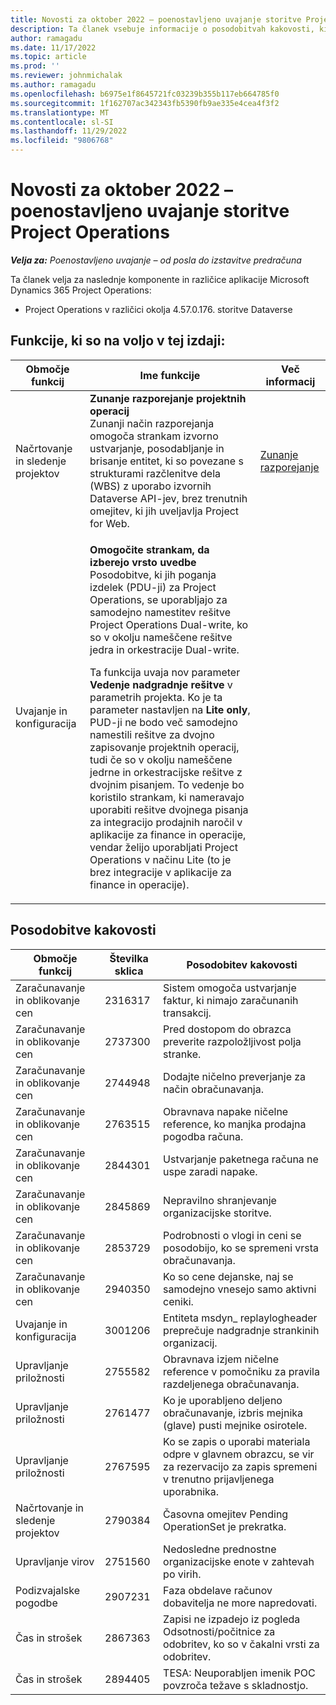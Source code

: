 ```yaml
---
title: Novosti za oktober 2022 – poenostavljeno uvajanje storitve Project Operations
description: Ta članek vsebuje informacije o posodobitvah kakovosti, ki so na voljo v izdaji Microsoft Dynamics 365 Project Operations lite uvedbe iz oktobra 2022.
author: ramagadu
ms.date: 11/17/2022
ms.topic: article
ms.prod: ''
ms.reviewer: johnmichalak
ms.author: ramagadu
ms.openlocfilehash: b6975e1f8645721fc03239b355b117eb664785f0
ms.sourcegitcommit: 1f162707ac342343fb5390fb9ae335e4cea4f3f2
ms.translationtype: MT
ms.contentlocale: sl-SI
ms.lasthandoff: 11/29/2022
ms.locfileid: "9806768"
---
```

# <a name="whats-new-october-2022---project-operations-lite-deployment"></a>Novosti za oktober 2022 – poenostavljeno uvajanje storitve Project Operations

_**Velja za:** Poenostavljeno uvajanje – od posla do izstavitve predračuna_

Ta članek velja za naslednje komponente in različice aplikacije Microsoft Dynamics 365 Project Operations:

- Project Operations v različici okolja 4.57.0.176. storitve Dataverse

## <a name="features-included-in-this-release"></a>Funkcije, ki so na voljo v tej izdaji:

| Območje funkcij | Ime funkcije | Več informacij |
| --- | --- | --- |
| Načrtovanje in sledenje projektov | **Zunanje razporejanje projektnih operacij**<br>Zunanji način razporejanja omogoča strankam izvorno ustvarjanje, posodabljanje in brisanje entitet, ki so povezane s strukturami razčlenitve dela (WBS) z uporabo izvornih Dataverse API-jev, brez trenutnih omejitev, ki jih uveljavlja Project for Web. | [Zunanje razporejanje](/dynamics365/project-operations/project-management/external-scheduling) |
| Uvajanje in konfiguracija | <p>**Omogočite strankam, da izberejo vrsto uvedbe**<br>Posodobitve, ki jih poganja izdelek (PDU-ji) za Project Operations, se uporabljajo za samodejno namestitev rešitve Project Operations Dual-write, ko so v okolju nameščene rešitve jedra in orkestracije Dual-write.</p><p>Ta funkcija uvaja nov parameter **Vedenje nadgradnje rešitve** v parametrih projekta. Ko je ta parameter nastavljen na **Lite only**, PUD-ji ne bodo več samodejno namestili rešitve za dvojno zapisovanje projektnih operacij, tudi če so v okolju nameščene jedrne in orkestracijske rešitve z dvojnim pisanjem. To vedenje bo koristilo strankam, ki nameravajo uporabiti rešitve dvojnega pisanja za integracijo prodajnih naročil v aplikacije za finance in operacije, vendar želijo uporabljati Project Operations v načinu Lite (to je brez integracije v aplikacije za finance in operacije).</p> | |

## <a name="quality-updates"></a>Posodobitve kakovosti

| Območje funkcij | Številka sklica | Posodobitev kakovosti |
| --- | --- | --- |
| Zaračunavanje in oblikovanje cen | 2316317 | Sistem omogoča ustvarjanje faktur, ki nimajo zaračunanih transakcij. |
| Zaračunavanje in oblikovanje cen | 2737300 | Pred dostopom do obrazca preverite razpoložljivost polja stranke. |
| Zaračunavanje in oblikovanje cen | 2744948 | Dodajte ničelno preverjanje za način obračunavanja. |
| Zaračunavanje in oblikovanje cen | 2763515 | Obravnava napake ničelne reference, ko manjka prodajna pogodba računa. |
| Zaračunavanje in oblikovanje cen | 2844301 | Ustvarjanje paketnega računa ne uspe zaradi napake. |
| Zaračunavanje in oblikovanje cen | 2845869 | Nepravilno shranjevanje organizacijske storitve. |
| Zaračunavanje in oblikovanje cen | 2853729 | Podrobnosti o vlogi in ceni se posodobijo, ko se spremeni vrsta obračunavanja. |
| Zaračunavanje in oblikovanje cen | 2940350 | Ko so cene dejanske, naj se samodejno vnesejo samo aktivni ceniki. |
| Uvajanje in konfiguracija | 3001206 | Entiteta msdyn\_ replaylogheader preprečuje nadgradnje strankinih organizacij. |
| Upravljanje priložnosti | 2755582 | Obravnava izjem ničelne reference v pomočniku za pravila razdeljenega obračunavanja. |
| Upravljanje priložnosti | 2761477 | Ko je uporabljeno deljeno obračunavanje, izbris mejnika (glave) pusti mejnike osirotele. |
| Upravljanje priložnosti | 2767595 | Ko se zapis o uporabi materiala odpre v glavnem obrazcu, se vir za rezervacijo za zapis spremeni v trenutno prijavljenega uporabnika. |
| Načrtovanje in sledenje projektov | 2790384 | Časovna omejitev Pending OperationSet je prekratka. |
| Upravljanje virov | 2751560 | Nedosledne prednostne organizacijske enote v zahtevah po virih. |
| Podizvajalske pogodbe | 2907231 | Faza obdelave računov dobavitelja ne more napredovati. |
| Čas in strošek | 2867363 | Zapisi ne izpadejo iz pogleda Odsotnosti/počitnice za odobritev, ko so v čakalni vrsti za odobritev. |
| Čas in strošek | 2894405 | TESA: Neuporabljen imenik POC povzroča težave s skladnostjo. |
